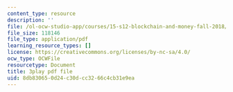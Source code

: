 ```yaml
---
content_type: resource
description: ''
file: /ol-ocw-studio-app/courses/15-s12-blockchain-and-money-fall-2018/8db830650d24c30dcc3266c4cb31e9ea_7EXcHqLg7BI.pdf
file_size: 118146
file_type: application/pdf
learning_resource_types: []
license: https://creativecommons.org/licenses/by-nc-sa/4.0/
ocw_type: OCWFile
resourcetype: Document
title: 3play pdf file
uid: 8db83065-0d24-c30d-cc32-66c4cb31e9ea
---
```

